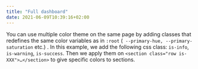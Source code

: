```yaml
---
title: "Full dashboard"
date: 2021-06-09T10:39:16+02:00
---
```


You can use multiple color theme on the same page by adding classes that redefines the same color variables as in `:root` (` --primary-hue, --primary-saturation` etc.)
. In this example, we add the following css class: `is-info`, `is-warning`, `is-success`. Then we apply them on `<section class="row is-XXX">…</section>` to give specific colors to sections.

